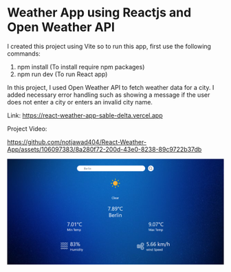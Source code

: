 # Weather App using Reactjs and Open Weather API

I created this project using Vite so to run this app, first use the following commands:
1. npm install (To install require npm packages)
2. npm run dev (To run React app)


In this project, I used Open Weather API to fetch weather data for a city. I added necessary error handling such as showing a message if the user does not enter a city or enters an invalid city name.

Link: https://react-weather-app-sable-delta.vercel.app

Project Video: 

https://github.com/notjawad404/React-Weather-App/assets/106097383/8a280f72-200d-43e0-8238-89c9722b37db


<img src="./src/assets/weatherApp.png" alt="Weather App screen shot"/>
